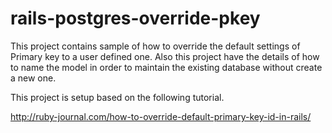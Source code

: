 # rails-postgres-override-pkey
This project contains sample of how to override the default settings of Primary key to a user defined one. Also this project have the details of how to name the model in order to maintain the existing database without create a new one.

This project is setup based on the following tutorial.

http://ruby-journal.com/how-to-override-default-primary-key-id-in-rails/
